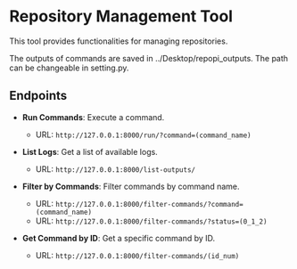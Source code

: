 # Repository Management Tool

This tool provides functionalities for managing repositories.

The outputs of commands are saved in ../Desktop/repopi_outputs. The path can be changeable in setting.py.

## Endpoints

- **Run Commands**: Execute a command.

  - URL: `http://127.0.0.1:8000/run/?command=(command_name)`

- **List Logs**: Get a list of available logs.

  - URL: `http://127.0.0.1:8000/list-outputs/`

- **Filter by Commands**: Filter commands by command name.

  - URL: `http://127.0.0.1:8000/filter-commands/?command=(command_name)`
  - URL: `http://127.0.0.1:8000/filter-commands/?status=(0_1_2)`

- **Get Command by ID**: Get a specific command by ID.

  - URL: `http://127.0.0.1:8000/filter-commands/(id_num)`

